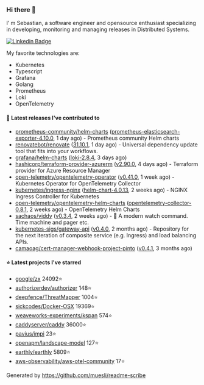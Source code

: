 ### Hi there 👋

I’ m Sebastian, a software engineer and opensource enthusiast specializing in developing, monitoring and managing releases in Distributed Systems.

[![Linkedin Badge](https://img.shields.io/badge/-LinkedIn-blue?style=flat&logo=Linkedin&logoColor=white&link=https://www.linkedin.com/in/sebastian-poxhofer/)](https://www.linkedin.com/in/sebastian-poxhofer/)

My favorite technologies are:
 - Kubernetes
 - Typescript
 - Grafana
 - Golang
 - Prometheus
 - Loki
 - OpenTelemetry




#### 🚀 Latest releases I've contributed to

- [prometheus-community/helm-charts](https://github.com/prometheus-community/helm-charts) ([prometheus-elasticsearch-exporter-4.10.0](https://github.com/prometheus-community/helm-charts/releases/tag/prometheus-elasticsearch-exporter-4.10.0), 1 day ago) - Prometheus community Helm charts
- [renovatebot/renovate](https://github.com/renovatebot/renovate) ([31.10.1](https://github.com/renovatebot/renovate/releases/tag/31.10.1), 1 day ago) - Universal dependency update tool that fits into your workflows.
- [grafana/helm-charts](https://github.com/grafana/helm-charts) ([loki-2.8.4](https://github.com/grafana/helm-charts/releases/tag/loki-2.8.4), 3 days ago)
- [hashicorp/terraform-provider-azurerm](https://github.com/hashicorp/terraform-provider-azurerm) ([v2.90.0](https://github.com/hashicorp/terraform-provider-azurerm/releases/tag/v2.90.0), 4 days ago) - Terraform provider for Azure Resource Manager
- [open-telemetry/opentelemetry-operator](https://github.com/open-telemetry/opentelemetry-operator) ([v0.41.0](https://github.com/open-telemetry/opentelemetry-operator/releases/tag/v0.41.0), 1 week ago) - Kubernetes Operator for OpenTelemetry Collector
- [kubernetes/ingress-nginx](https://github.com/kubernetes/ingress-nginx) ([helm-chart-4.0.13](https://github.com/kubernetes/ingress-nginx/releases/tag/helm-chart-4.0.13), 2 weeks ago) - NGINX Ingress Controller for Kubernetes
- [open-telemetry/opentelemetry-helm-charts](https://github.com/open-telemetry/opentelemetry-helm-charts) ([opentelemetry-collector-0.8.1](https://github.com/open-telemetry/opentelemetry-helm-charts/releases/tag/opentelemetry-collector-0.8.1), 2 weeks ago) - OpenTelemetry Helm Charts
- [sachaos/viddy](https://github.com/sachaos/viddy) ([v0.3.4](https://github.com/sachaos/viddy/releases/tag/v0.3.4), 2 weeks ago) - 👀 A modern watch command. Time machine and pager etc.
- [kubernetes-sigs/gateway-api](https://github.com/kubernetes-sigs/gateway-api) ([v0.4.0](https://github.com/kubernetes-sigs/gateway-api/releases/tag/v0.4.0), 2 months ago) - Repository for the next iteration of composite service (e.g. Ingress) and load balancing APIs.
- [camaoag/cert-manager-webhook-project-pinto](https://github.com/camaoag/cert-manager-webhook-project-pinto) ([v0.4.1](https://github.com/camaoag/cert-manager-webhook-project-pinto/releases/tag/v0.4.1), 3 months ago)

#### ⭐ Latest projects I've starred

- [google/zx](https://github.com/google/zx}) 24092⭐
- [authorizerdev/authorizer](https://github.com/authorizerdev/authorizer}) 148⭐
- [deepfence/ThreatMapper](https://github.com/deepfence/ThreatMapper}) 1004⭐
- [sickcodes/Docker-OSX](https://github.com/sickcodes/Docker-OSX}) 19369⭐
- [weaveworks-experiments/kspan](https://github.com/weaveworks-experiments/kspan}) 574⭐
- [caddyserver/caddy](https://github.com/caddyserver/caddy}) 36000⭐
- [pavius/impi](https://github.com/pavius/impi}) 23⭐
- [openapm/landscape-model](https://github.com/openapm/landscape-model}) 127⭐
- [earthly/earthly](https://github.com/earthly/earthly}) 5809⭐
- [aws-observability/aws-otel-community](https://github.com/aws-observability/aws-otel-community}) 17⭐



Generated by https://github.com/muesli/readme-scribe

